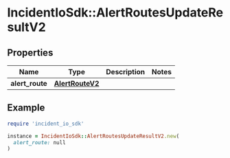 # IncidentIoSdk::AlertRoutesUpdateResultV2

## Properties

| Name | Type | Description | Notes |
| ---- | ---- | ----------- | ----- |
| **alert_route** | [**AlertRouteV2**](AlertRouteV2.md) |  |  |

## Example

```ruby
require 'incident_io_sdk'

instance = IncidentIoSdk::AlertRoutesUpdateResultV2.new(
  alert_route: null
)
```

